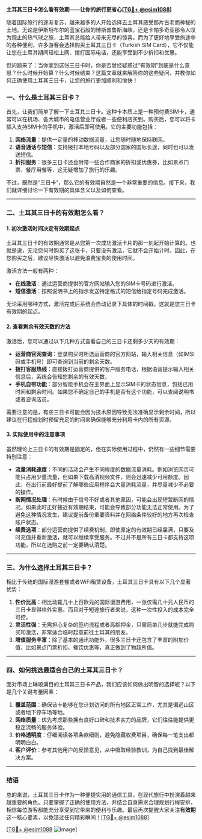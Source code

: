 **土耳其三日卡怎么看有效期——让你的旅行更省心[[TG💪+ @esim1088](https://t.me/s/esim1088)]**

随着国际旅行的逐渐复苏，越来越多的人开始选择去土耳其感受那片古老而神秘的土地。无论是伊斯坦布尔的蓝宝石般的博斯普鲁斯海峡，还是卡帕多奇亚那令人叹为观止的热气球之旅，土耳其总能给人带来无尽的惊喜。而为了更好地享受旅途中的各种便利，许多游客会选择购买土耳其三日卡（Turkish SIM Card），它不仅能让您在土耳其期间轻松上网、拨打国际电话，还能享受到不少折扣和优惠。

但问题来了：当你拿到这张三日卡时，你是否曾经疑惑过“有效期”到底是什么意思？什么时候开始算？什么时候结束？这篇文章就来解答你的这些疑问，并教你如何正确使用土耳其三日卡，让您的旅行更加顺利和愉快！

### 一、什么是土耳其三日卡？

首先，让我们简单了解一下土耳其三日卡。这种卡本质上是一种预付费SIM卡，通常可以在机场、各大城市的电信营业厅或者一些便利店买到。购买后，您可以将卡插入支持SIM卡的手机中，激活后即可使用。它的主要功能包括：

1. **网络流量**：提供一定量的移动数据流量，让您随时随地保持联网。
2. **语音通话与短信**：支持拨打本地号码以及部分国家的国际长途，同时也可以发送短信。
3. **折扣服务**：很多三日卡还会附带一些合作商家的折扣或优惠券，比如景点门票、餐厅用餐等，这无疑增加了旅行的乐趣。

不过，既然是“三日卡”，那么它的有效期自然是一个非常重要的信息。接下来，我们就详细讨论一下有效期的具体含义以及如何查看。

---

### 二、土耳其三日卡的有效期怎么看？

#### 1. 初次激活时间决定有效期起点

土耳其三日卡的有效期通常是从您第一次成功激活卡片的那一刻起开始计算的。也就是说，无论您何时购买了这张卡，只要没有激活，它就不会开始计时。因此，在您购买之后，建议尽快激活以避免浪费宝贵的使用时间。

激活方法一般有两种：
- **在线激活**：通过运营商提供的官方网站输入您的SIM卡号码进行激活。
- **短信激活**：按照说明书上的指示发送特定格式的短信给指定号码完成激活。

无论采用哪种方式，激活完成后系统会自动记录下具体的时间戳，这就是您三日卡有效期的起点。

#### 2. 查看剩余有效天数的方法

激活后，您可以通过以下几种方式查看自己的三日卡还剩多少天的有效期：

- **运营商官网查询**：登录购买时所选运营商的官方网站，输入相关信息（如IMSI码或手机号）即可查询到当前的剩余天数。
- **拨打客服热线**：直接拨打运营商提供的客户服务电话，根据语音提示输入相关信息后，系统会告知您剩余的有效天数。
- **手机自带功能**：部分智能手机会在主界面上显示SIM卡的状态信息，包括已用时间和剩余时间。如果您不确定自己的手机是否有这个功能，可以查阅说明书或者咨询店员。

需要注意的是，有些三日卡可能会因为技术原因导致无法准确显示剩余时间，所以建议在行程规划时预留充足的时间来确保能够充分利用卡内的所有资源。

#### 3. 实际使用中的注意事项

虽然理论上三日卡的有效期是固定的，但在实际使用过程中，仍然有一些细节需要特别注意：

- **流量消耗速度**：不同的活动会产生不同程度的数据流量消耗。例如浏览网页可能只占用少量流量，但如果下载高清视频文件，则会迅速减少可用额度。因此，在出行前最好提前了解哪些应用程序会大量消耗流量，并尽量减少不必要的操作。
- **断网情况处理**：有时候由于信号不好或者其他原因，可能会出现短暂断网的情况。如果此时正好接近有效期结束，可能会导致部分功能无法正常使用。为了避免这种情况发生，建议提前备份重要资料并在网络条件较好的地方再次检查账户状态。
- **续费选项**：部分运营商提供了续费机制，即使原定的有效期已经届满，只要及时充值并重新激活，就可以继续享受服务。不过并不是所有三日卡都支持这项功能，所以在选购之前一定要确认清楚。

---

### 三、为什么选择土耳其三日卡？

相比于传统的国际漫游套餐或者WiFi租赁设备，土耳其三日卡具有以下几个显著优势：

1. **性价比高**：相比动辄几十上百欧元的国际漫游费用，一张仅需几十元人民币的三日卡显得格外实惠。而且对于短途旅行者来说，这种一次性投入的成本完全可控。
2. **灵活性强**：无需担心复杂的签约流程或者高额押金，只需简单几步就能完成购买和激活，非常适合临时起意前往土耳其的朋友。
3. **增值服务丰富**：除了基本的通讯功能外，很多三日卡还包含了丰富的附加价值，比如景点门票折扣、餐饮优惠等，真正做到了物超所值。

---

### 四、如何挑选最适合自己的土耳其三日卡？

面对市场上琳琅满目的土耳其三日卡产品，我们应该如何做出明智的选择呢？以下是几个关键考量因素：

1. **覆盖范围**：确保该卡能够在您计划访问的所有地区正常工作，尤其是偏远山区或者地下停车场等地。
2. **网络质量**：优先考虑那些拥有良好口碑和技术实力的品牌，它们往往能提供更稳定流畅的服务体验。
3. **价格透明度**：仔细阅读各项条款细则，避免隐藏收费项目，确保每一笔支出都明明白白。
4. **客户评价**：参考其他用户的反馈意见，从中吸取经验教训，为自己找到最佳解决方案。

---

### 结语

总的来说，土耳其三日卡作为一种便捷实用的通信工具，在现代旅行中扮演着越来越重要的角色。只要掌握了正确的使用方法，并结合自身需求合理规划行程安排，相信每位游客都能充分享受到它带来的便利与乐趣。最后再次提醒大家关注**有效期**这一核心要素，以免错过任何精彩瞬间！[[TG💪+ @esim1088](https://t.me/s/esim1088)] 

[[TG💪+ @esim1088](https://t.me/s/esim1088) ![Image](https://i.postimg.cc/4NQfJmqS/Snipaste-2025-05-13-00-14-12.png)]